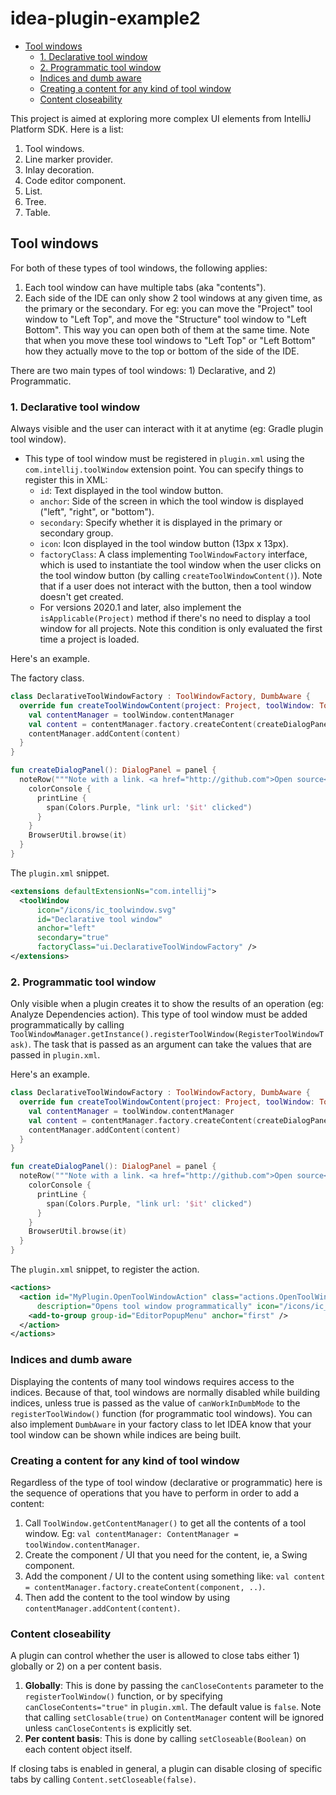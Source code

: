 # idea-plugin-example2

<!-- START doctoc generated TOC please keep comment here to allow auto update -->
<!-- DON'T EDIT THIS SECTION, INSTEAD RE-RUN doctoc TO UPDATE -->


- [Tool windows](#tool-windows)
  - [1. Declarative tool window](#1-declarative-tool-window)
  - [2. Programmatic tool window](#2-programmatic-tool-window)
  - [Indices and dumb aware](#indices-and-dumb-aware)
  - [Creating a content for any kind of tool window](#creating-a-content-for-any-kind-of-tool-window)
  - [Content closeability](#content-closeability)

<!-- END doctoc generated TOC please keep comment here to allow auto update -->

This project is aimed at exploring more complex UI elements from IntelliJ Platform SDK. Here is a list:

1. Tool windows.
2. Line marker provider.
3. Inlay decoration.
4. Code editor component.
5. List.
6. Tree.
7. Table.

## Tool windows

For both of these types of tool windows, the following applies:

1. Each tool window can have multiple tabs (aka "contents").
2. Each side of the IDE can only show 2 tool windows at any given time, as the primary or the secondary. For eg: you can
   move the "Project" tool window to "Left Top", and move the "Structure" tool window to "Left Bottom". This way you can
   open both of them at the same time. Note that when you move these tool windows to "Left Top" or "Left Bottom" how
   they actually move to the top or bottom of the side of the IDE.

There are two main types of tool windows: 1) Declarative, and 2) Programmatic.

### 1. Declarative tool window

Always visible and the user can interact with it at anytime (eg: Gradle plugin tool window).

- This type of tool window must be registered in `plugin.xml` using the `com.intellij.toolWindow` extension point. You
  can specify things to register this in XML:
  - `id`: Text displayed in the tool window button.
  - `anchor`: Side of the screen in which the tool window is displayed ("left", "right", or "bottom").
  - `secondary`: Specify whether it is displayed in the primary or secondary group.
  - `icon`: Icon displayed in the tool window button (13px x 13px).
  - `factoryClass`: A class implementing `ToolWindowFactory` interface, which is used to instantiate the tool window
    when the user clicks on the tool window button (by calling `createToolWindowContent()`). Note that if a user does
    not interact with the button, then a tool window doesn't get created.
  - For versions 2020.1 and later, also implement the `isApplicable(Project)` method if there's no need to display a
    tool window for all projects. Note this condition is only evaluated the first time a project is loaded.

Here's an example.

The factory class.

```kotlin
class DeclarativeToolWindowFactory : ToolWindowFactory, DumbAware {
  override fun createToolWindowContent(project: Project, toolWindow: ToolWindow) {
    val contentManager = toolWindow.contentManager
    val content = contentManager.factory.createContent(createDialogPanel(), null, false)
    contentManager.addContent(content)
  }
}

fun createDialogPanel(): DialogPanel = panel {
  noteRow("""Note with a link. <a href="http://github.com">Open source</a>""") {
    colorConsole {
      printLine {
        span(Colors.Purple, "link url: '$it' clicked")
      }
    }
    BrowserUtil.browse(it)
  }
}
```

The `plugin.xml` snippet.

```xml
<extensions defaultExtensionNs="com.intellij">
  <toolWindow
      icon="/icons/ic_toolwindow.svg"
      id="Declarative tool window"
      anchor="left"
      secondary="true"
      factoryClass="ui.DeclarativeToolWindowFactory" />
</extensions>
```

### 2. Programmatic tool window

Only visible when a plugin creates it to show the results of an operation (eg: Analyze Dependencies action). This type
of tool window must be added programmatically by calling
`ToolWindowManager.getInstance().registerToolWindow(RegisterToolWindowTask)`. The task that is passed as an argument can
take the values that are passed in `plugin.xml`.

Here's an example.

```kotlin
class DeclarativeToolWindowFactory : ToolWindowFactory, DumbAware {
  override fun createToolWindowContent(project: Project, toolWindow: ToolWindow) {
    val contentManager = toolWindow.contentManager
    val content = contentManager.factory.createContent(createDialogPanel(), null, false)
    contentManager.addContent(content)
  }
}

fun createDialogPanel(): DialogPanel = panel {
  noteRow("""Note with a link. <a href="http://github.com">Open source</a>""") {
    colorConsole {
      printLine {
        span(Colors.Purple, "link url: '$it' clicked")
      }
    }
    BrowserUtil.browse(it)
  }
}
```

The `plugin.xml` snippet, to register the action.

```xml
<actions>
  <action id="MyPlugin.OpenToolWindowAction" class="actions.OpenToolWindowAction" text="Open Tool Window"
      description="Opens tool window programmatically" icon="/icons/ic_extension.svg">
    <add-to-group group-id="EditorPopupMenu" anchor="first" />
  </action>
</actions>
```

### Indices and dumb aware

Displaying the contents of many tool windows requires access to the indices. Because of that, tool windows are normally
disabled while building indices, unless true is passed as the value of `canWorkInDumbMode` to the `registerToolWindow()`
function (for programmatic tool windows). You can also implement `DumbAware` in your factory class to let IDEA know that
your tool window can be shown while indices are being built.

### Creating a content for any kind of tool window

Regardless of the type of tool window (declarative or programmatic) here is the sequence of operations that you have to
perform in order to add a content:

1. Call `ToolWindow.getContentManager()` to get all the contents of a tool window. Eg:
   `val contentManager: ContentManager = toolWindow.contentManager`.
2. Create the component / UI that you need for the content, ie, a Swing component.
3. Add the component / UI to the content using something like:
   `val content = contentManager.factory.createContent(component, ..)`.
4. Then add the content to the tool window by using `contentManager.addContent(content)`.

### Content closeability

A plugin can control whether the user is allowed to close tabs either 1) globally or 2) on a per content basis.

1. **Globally**: This is done by passing the `canCloseContents` parameter to the `registerToolWindow()` function, or by
   specifying `canCloseContents="true"` in `plugin.xml`. The default value is `false`. Note that calling
   `setClosable(true)` on `ContentManager` content will be ignored unless `canCloseContents` is explicitly set.
2. **Per content basis**: This is done by calling `setCloseable(Boolean)` on each content object itself.

If closing tabs is enabled in general, a plugin can disable closing of specific tabs by calling
`Content.setCloseable(false)`.

